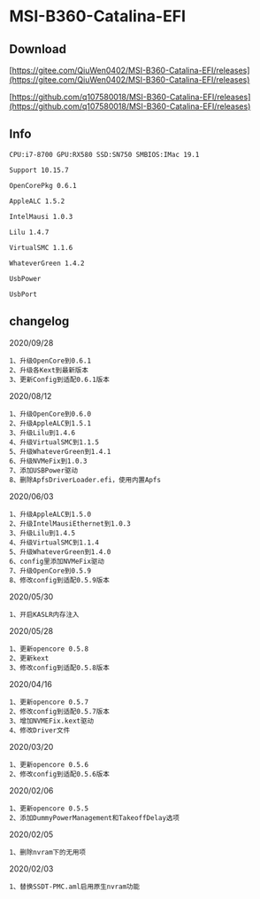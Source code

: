 # MSI-B360-Catalina-EFI

## Download

[https://gitee.com/QiuWen0402/MSI-B360-Catalina-EFI/releases](https://gitee.com/QiuWen0402/MSI-B360-Catalina-EFI/releases)

[https://github.com/q107580018/MSI-B360-Catalina-EFI/releases](https://github.com/q107580018/MSI-B360-Catalina-EFI/releases)


## Info

```
CPU:i7-8700 GPU:RX580 SSD:SN750 SMBIOS:IMac 19.1

Support 10.15.7

OpenCorePkg 0.6.1

AppleALC 1.5.2

IntelMausi 1.0.3

Lilu 1.4.7

VirtualSMC 1.1.6

WhateverGreen 1.4.2

UsbPower

UsbPort
```

## changelog

2020/09/28

```
1、升级OpenCore到0.6.1
2、升级各Kext到最新版本
3、更新Config到适配0.6.1版本
```

2020/08/12

```
1、升级OpenCore到0.6.0
2、升级AppleALC到1.5.1
3、升级Lilu到1.4.6
4、升级VirtualSMC到1.1.5
5、升级WhateverGreen到1.4.1
6、升级NVMeFix到1.0.3
7、添加USBPower驱动
8、删除ApfsDriverLoader.efi，使用内置Apfs
```

2020/06/03

```
1、升级AppleALC到1.5.0
2、升级IntelMausiEthernet到1.0.3
3、升级Lilu到1.4.5
4、升级VirtualSMC到1.1.4
5、升级WhateverGreen到1.4.0
6、config里添加NVMeFix驱动
7、升级OpenCore到0.5.9
8、修改config到适配0.5.9版本
```

2020/05/30

```
1、开启KASLR内存注入
```

2020/05/28

```
1、更新opencore 0.5.8
2、更新kext
3、修改config到适配0.5.8版本
```

2020/04/16

```
1、更新opencore 0.5.7
2、修改config到适配0.5.7版本
3、增加NVMEFix.kext驱动
4、修改Driver文件
```

2020/03/20

```
1、更新opencore 0.5.6
2、修改config到适配0.5.6版本
```


2020/02/06

```
1、更新opencore 0.5.5
2、添加DummyPowerManagement和TakeoffDelay选项
```


2020/02/05

```
1、删除nvram下的无用项
```


2020/02/03

``` 
1、替换SSDT-PMC.aml启用原生nvram功能
```

